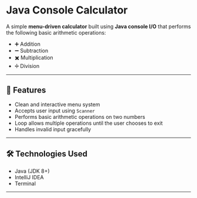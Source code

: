 # Java Console Calculator

A simple **menu-driven calculator** built using **Java console I/O** that performs the following basic arithmetic operations:

- ➕ Addition
- ➖ Subtraction
- ✖️ Multiplication
- ➗ Division

---

## 🚀 Features

- Clean and interactive menu system
- Accepts user input using `Scanner`
- Performs basic arithmetic operations on two numbers
- Loop allows multiple operations until the user chooses to exit
- Handles invalid input gracefully

---

## 🛠️ Technologies Used

- Java (JDK 8+)
- IntelliJ IDEA
- Terminal 

---


